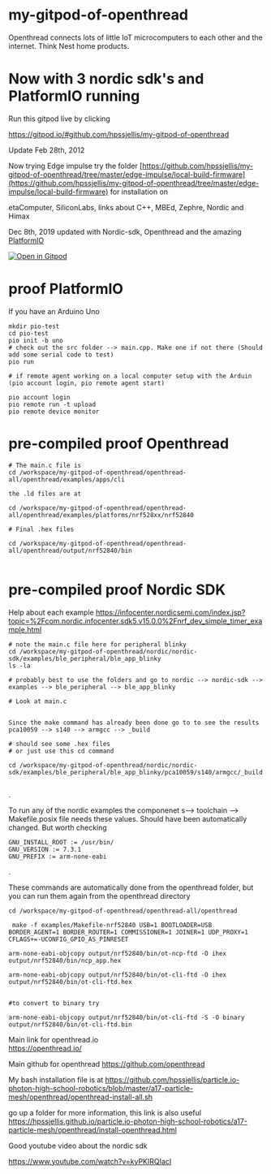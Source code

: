 # my-gitpod-of-openthread

Openthread connects lots of little IoT microcomputers to each other and the internet. Think Nest home products.


# Now with 3 nordic sdk's and PlatformIO running

Run this gitpod live by clicking


https://gitpod.io/#github.com/hpssjellis/my-gitpod-of-openthread


Update Feb 28th, 2012

Now trying Edge impulse try the folder [https://github.com/hpssjellis/my-gitpod-of-openthread/tree/master/edge-impulse/local-build-firmware](https://github.com/hpssjellis/my-gitpod-of-openthread/tree/master/edge-impulse/local-build-firmware) for installation on 

etaComputer, SiliconLabs, links about C++, MBEd, Zephre, Nordic and Himax




Dec 8th, 2019 updated with Nordic-sdk, Openthread and the amazing [PlatformIO](https://platformio.org/) 

[![Open in Gitpod](https://gitpod.io/button/open-in-gitpod.svg)](https://gitpod.io#snapshot/ebe6a6ac-0341-41cc-99b2-5da0ea3f8a83)

# proof PlatformIO


If you have an Arduino Uno
```
mkdir pio-test
cd pio-test
pio init -b uno
# check out the src folder --> main.cpp. Make one if not there (Should add some serial code to test)
pio run

# if remote agent working on a local computer setup with the Arduin (pio account login, pio remote agent start)

pio account login
pio remote run -t upload
pio remote device monitor

```




# pre-compiled proof Openthread

```
# The main.c file is
cd /workspace/my-gitpod-of-openthread/openthread-all/openthread/examples/apps/cli

the .ld files are at 

cd /workspace/my-gitpod-of-openthread/openthread-all/openthread/examples/platforms/nrf528xx/nrf52840

# Final .hex files

cd /workspace/my-gitpod-of-openthread/openthread-all/openthread/output/nrf52840/bin


```



# pre-compiled proof Nordic SDK

Help about each example https://infocenter.nordicsemi.com/index.jsp?topic=%2Fcom.nordic.infocenter.sdk5.v15.0.0%2Fnrf_dev_simple_timer_example.html


```
# note the main.c file here for peripheral blinky
cd /workspace/my-gitpod-of-openthread/nordic/nordic-sdk/examples/ble_peripheral/ble_app_blinky
ls -la

# probably best to use the folders and go to nordic --> nordic-sdk --> examples --> ble_peripheral --> ble_app_blinky

# Look at main.c


Since the make command has already been done go to to see the results
pca10059 --> s140 --> armgcc --> _build

# should see some .hex files
# or just use this cd command

cd /workspace/my-gitpod-of-openthread/nordic/nordic-sdk/examples/ble_peripheral/ble_app_blinky/pca10059/s140/armgcc/_build


```
.

To run any of the nordic examples the componenet s--> toolchain --> Makefile.posix file needs these values. Should have been automatically changed. But worth checking

```
GNU_INSTALL_ROOT := /usr/bin/
GNU_VERSION := 7.3.1
GNU_PREFIX := arm-none-eabi

```
.



These commands are automatically done from the openthread folder, but you can run them again from the openthread directory

```
cd /workspace/my-gitpod-of-openthread/openthread-all/openthread

 make -f examples/Makefile-nrf52840 USB=1 BOOTLOADER=USB BORDER_AGENT=1 BORDER_ROUTER=1 COMMISSIONER=1 JOINER=1 UDP_PROXY=1 CFLAGS+=-UCONFIG_GPIO_AS_PINRESET 
 
arm-none-eabi-objcopy output/nrf52840/bin/ot-ncp-ftd -O ihex output/nrf52840/bin/ncp_app.hex

arm-none-eabi-objcopy output/nrf52840/bin/ot-cli-ftd -O ihex output/nrf52840/bin/ot-cli-ftd.hex


#to convert to binary try

arm-none-eabi-objcopy output/nrf52840/bin/ot-cli-ftd -S -O binary output/nrf52840/bin/ot-cli-ftd.bin 

```


Main link for openthread.io   
https://openthread.io/

Main github for openthread 
https://github.com/openthread



My bash installation file is at https://github.com/hpssjellis/particle.io-photon-high-school-robotics/blob/master/a17-particle-mesh/openthread/openthread-install-all.sh

go up a folder for more information, this link is also useful https://hpssjellis.github.io/particle.io-photon-high-school-robotics/a17-particle-mesh/openthread/install-openthread.html




Good youtube video about the nordic sdk

https://www.youtube.com/watch?v=kyPKIRQIacI


